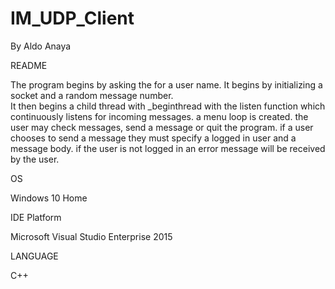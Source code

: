 # IM_UDP_Client

By Aldo Anaya

README

The program begins by asking the for a user name.  It begins by initializing a socket and a random message number.  
It then begins a child thread with _beginthread with the listen function which continuously listens for incoming 
messages.  a menu loop is created.  the user may check messages, send a message or quit the program.  if a user
chooses to send a message they must specify a logged in user and a message body.  if the user is not 
logged in an error message will be received by the user.

OS

Windows 10 Home

IDE Platform

Microsoft Visual Studio Enterprise 2015

LANGUAGE

C++
